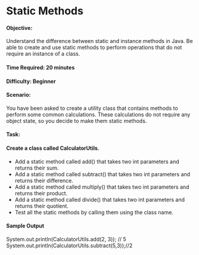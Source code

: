 # Static Methods

#### Objective: 

Understand the difference between static and instance methods in Java. Be able to create and use static methods to perform operations that do not require an instance of a class.

#### Time Required: 20 minutes

#### Difficulty: Beginner

#### Scenario: 

You have been asked to create a utility class that contains methods to perform some common calculations. These calculations do not require any object state, so you decide to make them static methods.

#### Task:

#### Create a class called CalculatorUtils.

* Add a static method called add() that takes two int parameters and returns their sum.
* Add a static method called subtract() that takes two int parameters and returns their difference.
* Add a static method called multiply() that takes two int parameters and returns their product.
* Add a static method called divide() that takes two int parameters and returns their quotient.
* Test all the static methods by calling them using the class name.

#### Sample Output

System.out.println(CalculatorUtils.add(2, 3)); // 5 <br>
System.out.println(CalculatorUtils.subtract(5,3));//2 <br>
